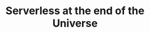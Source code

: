 ---
title: "Serverless at the end of the Universe"
description: "Serverless functions are extremely good at what they do and provide planet-scale computing power for your applications. The one thing where serverless functions fall short is when it comes to state management. When missing state management abilities building up complex flows in your data processing will prove to be quite daunting, and most often than not will require you to provide custom mechanisms for enabling you to communicate between your functions.
I am here to explain the challenges and what we can do to tackle them in a way that is extensible and suitable for production environments."
speaker: Simona Cotin
bio: "Cloud Developer Advocate
Simona Cotin is a web developer with a passion for teaching. She spends most of her time tinkering with JavaScript in the cloud and sharing her experience with other developers at community events like meetups and conferences or online. As a Cloud Developer Advocate, Simona engages with the web community to help create a great developer experience with Azure. She loves shipping code to production and has built network data analytics platforms using Angular, Typescript, React, and Node."
image: /images/speakers/Simona_Cotin.jpg
twitter: simona_cotin
---